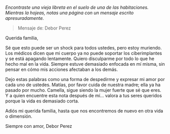 _Encontraste una vieja libreta en el suelo de una de las habitaciones. Mientras la hojeas, notas una página con un mensaje escrito apresuradamente._

> Mensaje de: Debor Perez

Querida familia,

Sé que esto puede ser un shock para todos ustedes, pero estoy muriendo. Los médicos dicen que mi cuerpo ya no puede soportar los ciberimplantes y se está apagando lentamente. Quiero disculparme por todo lo que he hecho mal en la vida. Siempre estuve demasiado enfocada en mí misma, sin pensar en cómo mis acciones afectaban a los demás.

Dejo estas palabras como una forma de despedirme y expresar mi amor por cada uno de ustedes. Matías, por favor cuida de nuestra madre; ella ya ha pasado por mucho. Camella, sigue siendo la mujer fuerte que sé que eres. Y a quien encuentre esta nota después de mí... valora a tus seres queridos porque la vida es demasiado corta.

Adiós mi querida familia, hasta que nos encontremos de nuevo en otra vida o dimensión.

Siempre con amor,
Debor Perez
